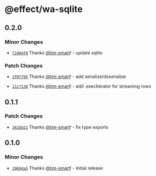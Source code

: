 # @effect/wa-sqlite

## 0.2.0

### Minor Changes

- [`72484f8`](https://github.com/Effect-TS/wa-sqlite/commit/72484f8835dffc719317b8d4a4c658a1659349ed) Thanks [@tim-smart](https://github.com/tim-smart)! - update sqlite

### Patch Changes

- [`2f07795`](https://github.com/Effect-TS/wa-sqlite/commit/2f0779510932aede107bcedec7e63354d748b18f) Thanks [@tim-smart](https://github.com/tim-smart)! - add serialize/deserialize

- [`11c7138`](https://github.com/Effect-TS/wa-sqlite/commit/11c7138fa0a7737ba89545e0d98049531d7efc37) Thanks [@tim-smart](https://github.com/tim-smart)! - add .execIterator for streaming rows

## 0.1.1

### Patch Changes

- [`261bb21`](https://github.com/Effect-TS/wa-sqlite/commit/261bb21bedbd233721446c1a6af23beb78da65d4) Thanks [@tim-smart](https://github.com/tim-smart)! - fix type exports

## 0.1.0

### Minor Changes

- [`2969da5`](https://github.com/Effect-TS/wa-sqlite/commit/2969da5309bd540a55eff971d7f579e6cc1a17a7) Thanks [@tim-smart](https://github.com/tim-smart)! - initial release
